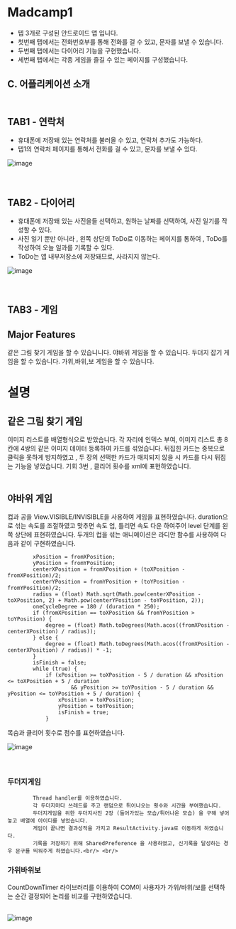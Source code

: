 # Madcamp1

- 텝 3개로 구성된 안드로이드 앱 입니다.
- 첫번째 탭에서는 전화번호부를 통해 전화를 걸 수 있고, 문자를 보낼 수 있습니다.
- 두번째 탭에서는 다이어리 기능을 구현했습니다. 
- 세번째 탭에서는 각종 게임을 즐길 수 있는 페이지를 구성했습니다.  <br/> 




## C. 어플리케이션 소개<br/> <br/> 
## TAB1 - 연락처
- 휴대폰에 저장돼 있는 연락처를 불러올 수 있고, 연락처 추가도 가능하다.
- 텝1의 연락처 페이지를 통해서 전화를 걸 수 있고, 문자를 보낼 수 있다.

![image](https://user-images.githubusercontent.com/77230391/177314056-5245b87b-b8eb-4b02-a9ed-244eab812e72.png)<br/> <br/> <br/> 



## TAB2 - 다이어리

- 휴대폰에 저장돼 있는 사진을들 선택하고, 원하는 날짜를 선택하여, 사진 일기를 작성할 수 있다.
- 사진 일기 뿐만 아니라 , 왼쪽 상단의 ToDo로 이동하는 페이지를 통하여 , ToDo를 작성하여 오늘 일과를 기록할 수 있다.
- ToDo는 앱 내부저장소에 저장돼므로, 사라지지 않는다.

![image](https://user-images.githubusercontent.com/77230391/177312445-49c01d1c-ca1e-4564-8687-b511f27baffc.png)  <br/> <br/> <br/> 


## TAB3 - 게임 
## Major Features
   같은 그림 찾기 게임을 할 수 있습니니다.
   야바위 게임을 할 수 있습니다.
   두더지 잡기 게임을 할 수 있습니다.
   가위,바위,보 게임을 할 수 있습니다.
   
#  설명
  
## 같은 그림 찾기 게임 
 이미지 리스트를 배열형식으로 받았습니다.
 각 자리에 인덱스 부여, 이미지 리스트 총 8 칸에 4쌍의 같은 이미지 데이터 등록하여 카드를 섞었습니다.
 뒤집힌 카드는 중복으로 클릭을 못하게 방지하였고 , 두 장의 선택한 카드가 매치되지 않을 시 카드를 다시 뒤집는 기능을 넣었습니다.
 기회 3번 , 클리어 횟수를 xml에 표현하였습니다.<br/> <br/>
    
## 야바위 게임
 컵과 공을 View.VISIBLE/INVISIBLE을 사용하여 게임을 표현하였습니다.
  duration으로 섞는 속도를 조절하였고 맞추면 속도 업, 틀리면 속도 다운 하여주어 level 단계를 왼쪽 상단에 표현하였습니다.
  두개의 컵을 섞는 애니메이션은 라디안 함수를 사용하여 다음과 같이 구현하였습니다. 
        
        
       
            xPosition = fromXPosition;
            yPosition = fromYPosition;
            centerXPosition = fromXPosition + (toXPosition - fromXPosition)/2;
            centerYPosition = fromYPosition + (toYPosition - fromYPosition)/2;
            radius = (float) Math.sqrt(Math.pow(centerXPosition - toXPosition, 2) + Math.pow(centerYPosition - toYPosition, 2));
            oneCycleDegree = 180 / (duration * 250);
            if (fromXPosition == toXPosition && fromYPosition > toYPosition) {
                degree = (float) Math.toDegrees(Math.acos((fromXPosition - centerXPosition) / radius));
            } else {
                degree = (float) Math.toDegrees(Math.acos((fromXPosition - centerXPosition) / radius)) * -1;
            }
            isFinish = false;
            while (true) {
                if (xPosition >= toXPosition - 5 / duration && xPosition <= toXPosition + 5 / duration
                        && yPosition >= toYPosition - 5 / duration && yPosition <= toYPosition + 5 / duration) {
                    xPosition = toXPosition;
                    yPosition = toYPosition;
                    isFinish = true;
                }
           
 목숨과 클리어 횟수로 점수를 표현하였습니다.
            

![image](https://user-images.githubusercontent.com/77230391/177317044-b0a3f8cf-e63e-4b6f-b6f5-2dd13bdbad75.png)  <br/> <br/> <br/> 
            
### 두더지게임
            Thread handler를 이용하였습니다.
            각 두더지마다 쓰레드를 주고 랜덤으로 튀어나오는 횟수와 시간을 부여했습니다.
            두더지게임을 위한 두더지사진 2장 (들어가있는 모습/튀어나온 모습) 을 구해 넣어놓고 배열에 아이디를 넣었습니다.
            게임이 끝나면 결과성적을 가지고 ResultActivity.java로 이동하게 하였습니다.
            기록을 저장하기 위해 SharedPreference 을 사용하였고, 신기록을 달성하는 경우 문구를 띄워주게 하였습니다.<br/> <br/>
            
            
            
### 가위바위보

 CountDownTimer 라이브러리를 이용하여 COM이 사용자가 가위/바위/보를 선택하는 순간 결정되어 논리를 비교를 구현하였습니다.<br/> <br/>

![image](https://user-images.githubusercontent.com/77230391/177317131-558f2606-b2a9-4552-a94d-916b5a5d02d6.png)

